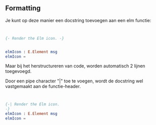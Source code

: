 ## Formatting

Je kunt op deze manier een docstring toevoegen aan een elm functie:

```elm


{- Render the Elm icon. -}


elmIcon : E.Element msg
elmIcon =

```

Maar bij het herstructureren van code, worden automatisch 2 lijnen toegevoegd.

Door een pipe character "|" toe te voegen, wordt de docstring wel vastgemaakt aan de functie-header.


```elm


{-| Render the Elm icon.
-}
elmIcon : E.Element msg
elmIcon =

```
